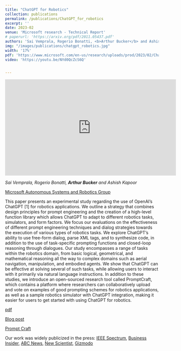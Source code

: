 ```yaml
---
title: "ChatGPT for Robotics"
collection: publications
permalink: /publications/ChatGPT_for_robotics
excerpt: ''
date: 2023-02
venue: 'Microsoft research - Technical Report'
# paperurl: 'https://arxiv.org/pdf/2011.05437.pdf'
authors: 'Sai Vemprala, Rogerio Bonatti, <b>Arthur Bucker</b> and Ashish Kapoor'
img: "/images/publications/chatgpt_robotics.jpg"
width: '17%'
pdf: 'https://www.microsoft.com/en-us/research/uploads/prod/2023/02/ChatGPT___Robotics.pdf'
video: 'https://youtu.be/NYd0QcZcS6Q' 


---
```

<iframe width="560" height="315" src="https://youtu.be/NYd0QcZcS6Q" title="ChatGPT for robotics" frameborder="0" allow="accelerometer; autoplay; clipboard-write; encrypted-media; gyroscope; picture-in-picture" allowfullscreen></iframe>

*Sai Vemprala, Rogerio Bonatti, <b>Arthur Bucker</b> and Ashish Kapoor*

[Microsoft Autonomous Systems and Robotics Group](https://www.microsoft.com/en-us/research/group/autonomous-systems-group-robotics/)

This paper presents an experimental study regarding the use of OpenAI’s ChatGPT [1] for robotics applications. We outline a strategy that combines design principles for prompt engineering and the creation of a high-level function library which allows ChatGPT to adapt to different robotics tasks, simulators, and form factors. We focus our evaluations on the effectiveness of different prompt engineering techniques and dialog strategies towards the execution of various types of robotics tasks. We explore ChatGPT’s ability to use free-form dialog, parse XML tags, and to synthesize code, in addition to the use of task-specific prompting functions and closed-loop reasoning through dialogues. Our study encompasses a range of tasks within the robotics domain, from basic logical, geometrical, and mathematical reasoning all the way to complex domains such as aerial navigation, manipulation, and embodied agents. We show that ChatGPT can be effective at solving several of such tasks, while allowing users to interact with it primarily via natural language instructions. In addition to these studies, we introduce an open-sourced research tool called PromptCraft, which contains a platform where researchers can collaboratively upload and vote on examples of good prompting schemes for robotics applications, as well as a sample robotics simulator with ChatGPT integration, making it easier for users to get started with using ChatGPT for robotics. 

[pdf](https://www.microsoft.com/en-us/research/uploads/prod/2023/02/ChatGPT___Robotics.pdf)

[Blog post](https://www.microsoft.com/en-us/research/group/autonomous-systems-group-robotics/articles/chatgpt-for-robotics/)

[Prompt Craft](https://github.com/microsoft/PromptCraft-Robotics)


Our work was widely publicized in the press: [IEEE Spectrum](https://spectrum.ieee.org/video-friday-chatgpt-for-robotics), [Business Insider](https://www.businessinsider.com/microsoft-chatgpt-teach-robots-do-home-tasks-fetch-soda-lunch-2023-2), [ABC News](https://abcnews.go.com/GMA/GMA3/video/chatgpt-robotic-body-98017885), [New Scientist](https://www.newscientist.com/article/2361382-microsoft-uses-chatgpt-ai-to-control-flying-drones-and-robot-arms/), [Gizmodo](https://gizmodo.com/ai-chatgpt-microsoft-control-robots-terminator-1850145030)